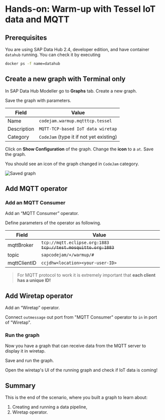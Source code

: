 # Hands-on: Warm-up with Tessel IoT data and MQTT



## Prerequisites
You are using SAP Data Hub 2.4, developer edition, and have container `datahub` running. You can check it by executing
```sh
docker ps -f name=datahub
```

## Create a new graph with Terminal only
In SAP Data Hub Modeller go to **Graphs** tab. Create a new graph.

Save the graph with parameters.

|Field|Value|
|-|-|
|Name|`codejam.warmup.mqtttcp.tessel`|
|Description|`MQTT-TCP-based IoT data wiretap`|
|Category|`CodeJam` (type it if not yet existing)|

Click on **Show Configuration** of the graph. Change the **icon** to a `at`. Save the graph.

You should see an icon of the graph changed in `CodeJam` category.

![Saved graph](cjdhitessel020.png)

## Add MQTT operator
### Add an MQTT Consumer
Add an “MQTT Consumer” operator.

Define parameters of the operator as following.

|Field|Value|
|-|-|
|mqttBroker|`tcp://mqtt.eclipse.org:1883` ~~`tcp://test.mosquitto.org:1883`~~|
|topic|`sapcodejam/+/warmup/#`|
|mqttClientID|`ccjdhw<location><your-user-ID>`|

>For MQTT protocol to work it is extremely important that **each client has a unique ID!**

## Add Wiretap operator
Add an “Wiretap” operator.

Connect `outmessage` out port from "MQTT Consumer" operator to `in` in port of "Wiretap".

### Run the graph
Now you have a graph that can receive data from the MQTT server to display it in wiretap.

Save and run the graph.

Open the wiretap's UI of the running graph and check if IoT data is coming!

## Summary
This is the end of the scenario, where you built a graph to learn about:
1. Creating and running a data pipeline,
2. Wiretap operator.
